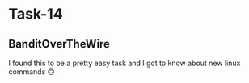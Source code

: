 # Task-14
## BanditOverTheWire 

I found this to be a pretty easy task and I got to know about new linux commands 🙃
